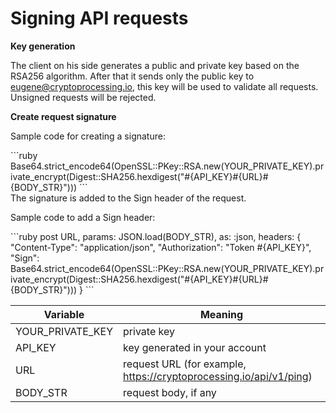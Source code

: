 # Signing API requests

**Key generation**

The client on his side generates a public and private key based on the RSA256 algorithm. After that it sends only the public key to [eugene@cryptoprocessing.io](mailto:eugene@cryptoprocessing.io), this key will be used to validate all requests. Unsigned requests will be rejected.


**Create request signature**

Sample code for creating a signature:

<div class="center-column"></div>
```ruby
Base64.strict_encode64(OpenSSL::PKey::RSA.new(YOUR_PRIVATE_KEY).private_encrypt(Digest::SHA256.hexdigest("#{API_KEY}#{URL}#{BODY_STR}")))
```
<br/>
The signature is added to the Sign header of the request.

Sample code to add a Sign header:

<div class="center-column"></div>
```ruby
post URL, params: JSON.load(BODY_STR), as: :json, headers: {
  "Content-Type": "application/json",
  "Authorization": "Token #{API_KEY}",
  "Sign": Base64.strict_encode64(OpenSSL::PKey::RSA.new(YOUR_PRIVATE_KEY).private_encrypt(Digest::SHA256.hexdigest("#{API_KEY}#{URL}#{BODY_STR}")))
}
```
<br/>
  
Variable | Meaning
---------- | -------
YOUR_PRIVATE_KEY | private key
API_KEY | key generated in your account 
URL | request URL (for example, https://cryptoprocessing.io/api/v1/ping)
BODY_STR | request body, if any
